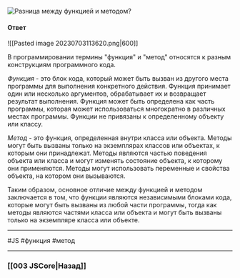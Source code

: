 
![Разница между функцией и методом?](https://youtu.be/ovV8GhIkzBE?t=645)

#### Ответ

![[Pasted image 20230703113620.png|600]]

В программировании термины "функция" и "метод" относятся к разным конструкциям программного кода.

*Функция* - это блок кода, который может быть вызван из другого места программы для выполнения конкретного действия. Функция принимает один или несколько аргументов, обрабатывает их и возвращает результат выполнения. Функция может быть определена как часть программы, которая может использоваться многократно в различных местах программы. Функции не привязаны к определенному объекту или классу.

*Метод* - это функция, определенная внутри класса или объекта. Методы могут быть вызваны только на экземплярах классов или объектах, к которым они принадлежат. Методы являются частью поведения объекта или класса и могут изменять состояние объекта, к которому они применяются. Методы могут использовать переменные и свойства объекта, на котором они вызываются.

Таким образом, основное отличие между функцией и методом заключается в том, что функции являются независимыми блоками кода, которые могут быть вызваны из любой части программы, тогда как методы являются частями класса или объекта и могут быть вызваны только на экземпляре класса или объекте.

___
#JS #функция #метод

___

### [[003 JSCore|Назад]]
